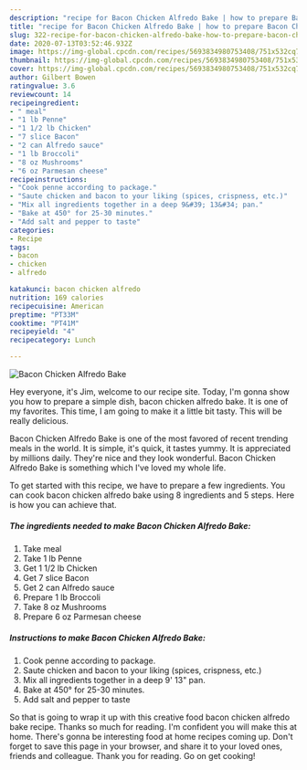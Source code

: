 ```yaml
---
description: "recipe for Bacon Chicken Alfredo Bake | how to prepare Bacon Chicken Alfredo Bake"
title: "recipe for Bacon Chicken Alfredo Bake | how to prepare Bacon Chicken Alfredo Bake"
slug: 322-recipe-for-bacon-chicken-alfredo-bake-how-to-prepare-bacon-chicken-alfredo-bake
date: 2020-07-13T03:52:46.932Z
image: https://img-global.cpcdn.com/recipes/5693834980753408/751x532cq70/bacon-chicken-alfredo-bake-recipe-main-photo.jpg
thumbnail: https://img-global.cpcdn.com/recipes/5693834980753408/751x532cq70/bacon-chicken-alfredo-bake-recipe-main-photo.jpg
cover: https://img-global.cpcdn.com/recipes/5693834980753408/751x532cq70/bacon-chicken-alfredo-bake-recipe-main-photo.jpg
author: Gilbert Bowen
ratingvalue: 3.6
reviewcount: 14
recipeingredient:
- " meal"
- "1 lb Penne"
- "1 1/2 lb Chicken"
- "7 slice Bacon"
- "2 can Alfredo sauce"
- "1 lb Broccoli"
- "8 oz Mushrooms"
- "6 oz Parmesan cheese"
recipeinstructions:
- "Cook penne according to package."
- "Saute chicken and bacon to your liking (spices, crispness, etc.)"
- "Mix all ingredients together in a deep 9&#39; 13&#34; pan."
- "Bake at 450° for 25-30 minutes."
- "Add salt and pepper to taste"
categories:
- Recipe
tags:
- bacon
- chicken
- alfredo

katakunci: bacon chicken alfredo 
nutrition: 169 calories
recipecuisine: American
preptime: "PT33M"
cooktime: "PT41M"
recipeyield: "4"
recipecategory: Lunch

---
```



![Bacon Chicken Alfredo Bake](https://img-global.cpcdn.com/recipes/5693834980753408/751x532cq70/bacon-chicken-alfredo-bake-recipe-main-photo.jpg)

Hey everyone, it's Jim, welcome to our recipe site. Today, I'm gonna show you how to prepare a simple dish, bacon chicken alfredo bake. It is one of my favorites. This time, I am going to make it a little bit tasty. This will be really delicious.



Bacon Chicken Alfredo Bake is one of the most favored of recent trending meals in the world. It is simple, it's quick, it tastes yummy. It is appreciated by millions daily. They're nice and they look wonderful. Bacon Chicken Alfredo Bake is something which I've loved my whole life.


To get started with this recipe, we have to prepare a few ingredients. You can cook bacon chicken alfredo bake using 8 ingredients and 5 steps. Here is how you can achieve that.

<!--inarticleads1-->

##### The ingredients needed to make Bacon Chicken Alfredo Bake:

1. Take  meal
1. Take 1 lb Penne
1. Get 1 1/2 lb Chicken
1. Get 7 slice Bacon
1. Get 2 can Alfredo sauce
1. Prepare 1 lb Broccoli
1. Take 8 oz Mushrooms
1. Prepare 6 oz Parmesan cheese




<!--inarticleads2-->

##### Instructions to make Bacon Chicken Alfredo Bake:

1. Cook penne according to package.
1. Saute chicken and bacon to your liking (spices, crispness, etc.)
1. Mix all ingredients together in a deep 9&#39; 13&#34; pan.
1. Bake at 450° for 25-30 minutes.
1. Add salt and pepper to taste




So that is going to wrap it up with this creative food bacon chicken alfredo bake recipe. Thanks so much for reading. I'm confident you will make this at home. There's gonna be interesting food at home recipes coming up. Don't forget to save this page in your browser, and share it to your loved ones, friends and colleague. Thank you for reading. Go on get cooking!
